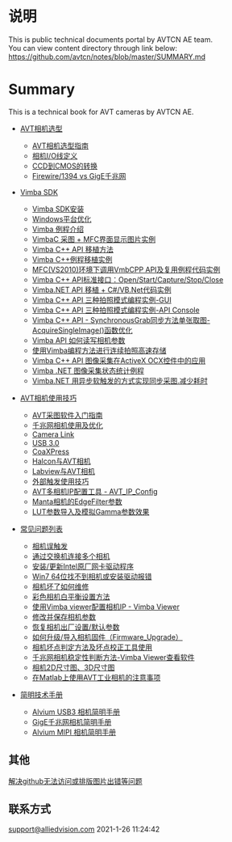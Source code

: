 # 说明  

This is public technical documents portal by AVTCN AE team.   
You can view content directory through link below:  
https://github.com/avtcn/notes/blob/master/SUMMARY.md



# Summary

This is a technical book for AVT cameras by AVTCN AE.

* [AVT相机选型](cameras/README.md)        	
	* [AVT相机选型指南](cameras/AVT相机选型指南.pdf)
	* [相机I/O线定义](cameras/AVT_cable_12pin.pdf)
	* [CCD到CMOS的转换](cameras/ccd2cmos.md)
	* [Firewire/1394 vs GigE千兆网](cameras/firewire2gige.md)
* [Vimba SDK](vimbasdk/README.md)
	* [Vimba SDK安装](vimbasdk/installation.md)
	* [Windows平台优化](vimbasdk/optimization.md)
	* [Vimba 例程介绍](vimbasdk/samples.md)
	* [VimbaC 采图 + MFC界面显示图片实例](vimbasdk/VimbaC/VimbaC.md)
	* [Vimba C++ API 移植方法](vimbasdk/vimbacppport/vimbacppport.md)
	* [Vimba C++例程移植实例](vimbasdk/VmbCPP/VmbCPP_Examples.md)
	* [MFC(VS2010)环境下调用VmbCPP API及复用例程代码实例](vimbasdk/VmbCPP/VmbAPI_CPP.md)
	* [Vimba C++ API标准接口：Open/Start/Capture/Stop/Close](vimbasdk/vimbacppport/vimbacppport.md)	
	* [Vimba.NET API 移植 + C#/VB.Net代码实例](vimbasdk//VimbaNet/VimbaAPINET.md)	
	* [Vimba C++ API 三种拍照模式编程实例-GUI](vimbasdk/vimba-cpp-3-programming-modes/vimba_cpp_3_capture_modes.md)
	* [Vimba C++ API 三种拍照模式编程实例-API Console](vimbasdk/vimba-cpp-3-programming-modes-api-console/vimba-cpp-3-programming-modes-api-console.md) 
	* [Vimba C++ API - SynchronousGrab同步方法单张取图-AcquireSingleImage()函数优化](vimbasdk/vimba-cpp-synchronous-grab-mfc-refine/cpp_synchronousgrab_quicker.md)
	* [Vimba API 如何读写相机参数](vimbasdk/vimba_api_read_write_features/vimba_features_rw.md)	
	* [使用Vimba编程方法进行连续拍照高速存储](vimbasdk/vimba_api_save_continous_photos/high_speed_save_photos.md)	
	* [Vimba C++ API 图像采集在ActiveX OCX控件中的应用](vimbasdk/vimbacpp-mfc-activex-ocx-implementation/VimbaCPP-ActiveX-OCX-Implementation.md)
	* [Vimba .NET 图像采集状态统计例程](https://github.com/avtcn/vmbnet_freerun_missing_frames_statistics/blob/master/README.md)
	* [Vimba.NET 用异步软触发的方式实现同步采图.减少耗时](vimbasdk//VimbaNet/AsySingleGrap.md)	
* [AVT相机使用技巧](skills/README.md)	
	* [AVT采图软件入门指南](skills/AVT采图软件入门指南.pdf)
	* [千兆网相机使用及优化](skills/gige.md)
	* [Camera Link](skills/section2.2.md)
	* [USB 3.0](skills/section2.3.md)
	* [CoaXPress](skills/section2.3.md)
	* [Halcon与AVT相机](skills/section2.3.md)
	* [Labview与AVT相机](skills/section2.3.md)
	* [外部触发使用技巧](Normal_Issue/mako-gige-external-trigger-strobe-circuits/external-trigger-circuit.md)
	* [AVT多相机IP配置工具 - AVT_IP_Config](skills/avt_ip_config/avt_ip_config.md)
	* [Manta相机的EdgeFilter参数](skills/avt_ip_config/avt_ip_config.md)
	* [LUT参数导入及模拟Gamma参数效果](Normal_Issue/avt-gamma-lut-operation/Manta-LUT-Test.md)
	
* [常见问题列表](Normal_Issue/ReadMe.md)
	* [相机误触发](Normal_Issue/TriggerIssue/Trigger_error.md)
	* [通过交换机连接多个相机](Normal_Issue/ConnectThroughSwitch/Connect_through_switch.md)
	* [安装/更新Intel原厂网卡驱动程序](Normal_Issue/Intel_Network_Adapter_AVT_Cameras/Reinstall_Intel_Network_Adapter_Driver.md)
	* [Win7 64位找不到相机或安装驱动报错](Normal_Issue/Win7_X64_Install.md)
	* [相机坏了如何维修](Normal_Issue/Repair.md)
	* [彩色相机白平衡设置方法](Normal_Issue/AdjustWhiteBalance/White_Balance.md)
	* [使用Vimba viewer配置相机IP - Vimba Viewer](Normal_Issue/IPConfigByVimbaViewer/IP_Cofig.md)
	* [修改并保存相机参数](Normal_Issue/SaveUserset/Save_Userset.md)
	* [恢复相机出厂设置/默认参数](Normal_Issue/LoadDefault/load_Default.md)
	* [如何升级/导入相机固件（Firmware_Upgrade）](Normal_Issue/FirmwareUpgrade/Firmware_Upgrade.md)
	* [相机坏点判定方法及坏点校正工具使用](Normal_Issue/DefectPixel/bad_pixels_tools.md)
	* [千兆网相机稳定性判断方法-Vimba Viewer查看软件](skills/how_to_check_gige_network_statbility.md)
	* [相机2D尺寸图、3D尺寸图](Normal_Issue/AVT-Cameras-2D-3D-Datasheets/AVT-Cameras-2d-3d-datasheets.md)
	* [在Matlab上使用AVT工业相机的注意事项](Normal_Issue/AVT-Cameras-2D-3D-Datasheets/AVT-Cameras-2d-3d-datasheets.md)
	
	
* [简明技术手册]()
	* [Alvium USB3 相机简明手册](vimbasdk/alvium_usb_camera_setup/README.md)
	* [GigE千兆网相机简明手册](vimbasdk/gige_camera_setup/README.md)
	* [Alvium MIPI 相机简明手册](vimbasdk/alvium_mipi_camera_setup/README.md)
	

## 其他  
[解决github无法访问或排版图片出错等问题](https://ayunnn.github.io/2019/05/17/20190517%E8%A7%A3%E5%86%B3github%E6%97%A0%E6%B3%95%E8%AE%BF%E9%97%AE%E6%88%96%E6%8E%92%E7%89%88%E5%9B%BE%E7%89%87%E5%87%BA%E9%94%99%E7%AD%89%E9%97%AE%E9%A2%98/)


## 联系方式  

support@alliedvision.com 
2021-1-26 11:24:42




